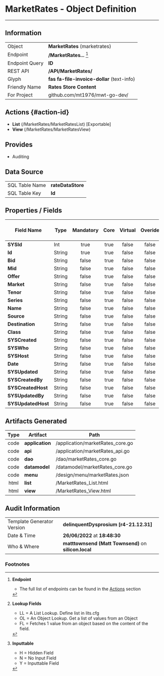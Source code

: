 # **MarketRates** - Object Definition
---
##  Information
|   |   |
|---|---|
|Object         |**MarketRates** (marketrates) |
|Endpoint 	    |**/MarketRates...** [^1]|
|Endpoint Query |**ID**|
|REST API|**/API/MarketRates/**|
Glyph|**fas fa-file-invoice-dollar** (text-info)
Friendly Name|**Rates Store Content**|
|For Project    |github.com/mt1976/mwt-go-dev/|

##  Actions {#action-id}
* **List** (/MarketRates/MarketRatesList) [Exportable]
* **View** (/MarketRates/MarketRatesView)











##  Provides


* Auditing 




##  Data Source 
|   |   |
|---|---|
SQL Table Name       | **rateDataStore**
SQL Table Key | **Id**



##  Properties / Fields
| Field Name| Type | Mandatory | Core | Virtual | Overide | Lookup [^2]| Lookup Object      | Lookup Field Source         | Lookup Return Value                | Inputable [^3]|DB Column|Default Value| No Change | Callout | Internal | Display | Mask |
| -- | --  | :--: | :--: | :--: |:--: |:--: |:--: |-- |-- |:--: |-- | --| :--: | :--: | :--: | -- | -- |
|**SYSId**|Int|true|true|false|false|||||NH|_id|0|false|false|true|text||
|**Id**|String|true|true|false|false|||||Y|id||false|false|false|text||
|**Bid**|String|false|true|false|false|||||Y|bid||false|false|false|text||
|**Mid**|String|false|true|false|false|||||Y|mid||false|false|false|text||
|**Offer**|String|false|true|false|false|||||Y|offer||false|false|false|text||
|**Market**|String|false|true|false|false|||||Y|market||false|false|false|text||
|**Tenor**|String|false|true|false|false|||||Y|tenor||false|false|false|text||
|**Series**|String|false|true|false|false|||||Y|series||false|false|false|text||
|**Name**|String|false|true|false|false|||||Y|name||false|false|false|text||
|**Source**|String|false|true|false|false|||||Y|source||false|false|false|text||
|**Destination**|String|false|true|false|false|||||Y|destination||false|false|false|text||
|**Class**|String|false|true|false|false|||||Y|class||false|false|false|text||
|**SYSCreated**|String|false|true|false|false|||||NH|_created||false|false|true|text||
|**SYSWho**|String|false|true|false|false|||||NH|_who||false|false|true|text||
|**SYSHost**|String|false|true|false|false|||||NH|_host||false|false|true|text||
|**Date**|String|false|true|false|false|||||Y|date||false|false|false|text||
|**SYSUpdated**|String|false|true|false|false|||||NH|_updated||false|false|true|text||
|**SYSCreatedBy**|String|false|true|false|false|||||NH|_createdBy||false|false|true|text||
|**SYSCreatedHost**|String|false|true|false|false|||||NH|_createdHost||false|false|true|text||
|**SYSUpdatedBy**|String|false|true|false|false|||||NH|_updatedBy||false|false|true|text||
|**SYSUpdatedHost**|String|false|true|false|false|||||NH|_updatedHost||false|false|true|text||


##  Artifacts Generated
| Type | Artifact | Path|
| :--: | -- | -- |
| code | **application** | /application/marketRates_core.go |
| code | **api** | /application/marketRates_api.go |
| code | **dao** | /dao/marketRates_core.go |
| code | **datamodel** | /datamodel/marketRates_core.go |
| code | **menu** | /design/menu/marketRates.json |
| html | **list** | /MarketRates_List.html |
| html | **view** | /MarketRates_View.html |


## Audit Information
|   |   |
|---|---|
Template Generator Version   | **delinquentDysprosium [r4-21.12.31]**
Date & Time		     | **26/06/2022** at **18:48:30**
Who & Where		     | **matttownsend (Matt Townsend)** on **silicon.local**

### Footnotes
[^1]: **Endpoint**
    * The full list of endpoints can be found in the [Actions](#action-id) section
[^2]: **Lookup Fields**
    * LL = A List Lookup. Define list in lits.cfg
    * OL = An Object Lookup. Get a list of values from an Object
    * FL = Fetches 1 value from an object based on the content of the field. 
[^3]: **Inputtable**   
    * H = Hidden Field
    * N = No Input Field
    * Y = Inputtable Field